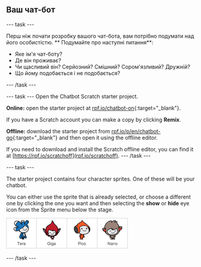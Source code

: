 ## Ваш чат-бот

\--- task \---

Перш ніж почати розробку вашого чат-бота, вам потрібно подумати над його особистістю. ** Подумайте про наступні питання**:

+ Яке ім'я чат-боту?
+ Де він проживає?
+ Чи щасливий він? Серйозний? Смішний? Сором'язливий? Дружній?
+ Що йому подобається і не подобається?

\--- /task \---

\--- task \--- Open the Chatbot Scratch starter project.

**Online:** open the starter project at [rpf.io/chatbot-on](http://rpf.io/chatbot-on){:target="_blank"}.

If you have a Scratch account you can make a copy by clicking **Remix**.

**Offline:** download the starter project from [rpf.io/p/en/chatbot-go](http://rpf.io/p/en/chatbot-go){:target="_blank"} and then open it using the offline editor.

If you need to download and install the Scratch offline editor, you can find it at [https://rpf.io/scratchoff](rpf.io/scratchoff). \--- /task \---

\--- task \---

The starter project contains four character sprites. One of these will be your chatbot.

You can either use the sprite that is already selected, or choose a different one by clicking the one you want and then selecting the **show** or **hide** eye icon from the Sprite menu below the stage.

![Choose a character](images/chatbot-characters.png)

\--- /task \---